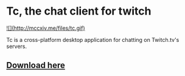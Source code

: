 # Tc, the chat client for twitch

<a href="http://gettc.xyz" target="_blank">
	![](http://mccxiv.me/files/tc.gif)
</a>

Tc is a cross-platform desktop application for chatting on Twitch.tv's servers. 
 
## <a href="http://gettc.xyz" target="_blank">Download here</a>
